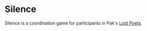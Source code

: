 # Silence

Silence is a coordination game for participants in Pak's [Lost Poets](https://lostpoets.xyz/).
